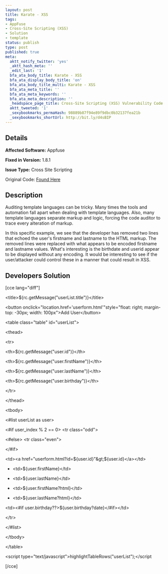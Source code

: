 ```yaml
---
layout: post
title: Karate - XSS
tags:
- AppFuse
- Cross-Site Scripting (XSS)
- Solution
- template
status: publish
type: post
published: true
meta:
  aktt_notify_twitter: 'yes'
  _aktt_hash_meta: ''
  _edit_last: '1'
  bfa_ata_body_title: Karate - XSS
  bfa_ata_display_body_title: 'on'
  bfa_ata_body_title_multi: Karate - XSS
  bfa_ata_meta_title: ''
  bfa_ata_meta_keywords: ''
  bfa_ata_meta_description: ''
  _headspace_page_title: Cross-Site Scripting (XSS) Vulnerability Code Example
  aktt_tweeted: '1'
  _sexybookmarks_permaHash: 98889b87f94e89f9dbc0b32137fea21b
  _sexybookmarks_shortUrl: http://bit.ly/d4sBIP
---
```

## Details
__Affected Software:__ Appfuse

__Fixed in Version:__  1.8.1

__Issue Type:__ Cross Site Scripting

Original Code: <a title="Karate" href="http://spotthevuln.com/2010/03/karate/" target="_blank">Found  Here</a>
## Description
Auditing template languages can be tricky.  Many times the tools and automation fall apart when dealing with template languages.  Also, many template languages separate markup and logic, forcing the code auditor to trace every alteration of markup.

In this specific example, we see that the developer has removed two lines that echoed the user's firstname and lastname to the HTML markup.  The removed lines were replaced with what appears to be encoded firstname and lastname values.  What's interesting is the birthdate and userid appear to be displayed without any encoding.  It would be interesting to see if the user/attacker could control these in a manner that could result in XSS.
<h2>Developers Solution</h2>
[cce lang="diff"]

&lt;title&gt;${rc.getMessage("userList.title")}&lt;/title&gt;

&lt;button onclick="location.href='userform.html'"style="float: right; margin-top: -30px; width: 100px"&gt;Add User&lt;/button&gt;

&lt;table class="table" id="userList"&gt;

&lt;thead&gt;

&lt;tr&gt;

&lt;th&gt;${rc.getMessage("user.id")}&lt;/th&gt;

&lt;th&gt;${rc.getMessage("user.firstName")}&lt;/th&gt;

&lt;th&gt;${rc.getMessage("user.lastName")}&lt;/th&gt;

&lt;th&gt;${rc.getMessage("user.birthday")}&lt;/th&gt;

&lt;/tr&gt;

&lt;/thead&gt;

&lt;tbody&gt;

&lt;#list userList as user&gt;

&lt;#if user_index % 2 == 0&gt; &lt;tr class="odd"&gt;

&lt;#else&gt; &lt;tr class="even"&gt;

&lt;/#if&gt;

&lt;td&gt;&lt;a href="userform.html?id=${user.id}"&gt;${user.id}&lt;/a&gt;&lt;/td&gt;

-    &lt;td&gt;${user.firstName}&lt;/td&gt;

-    &lt;td&gt;${user.lastName}&lt;/td&gt;

+    &lt;td&gt;${user.firstName?html}&lt;/td&gt;

+    &lt;td&gt;${user.lastName?html}&lt;/td&gt;

&lt;td&gt;&lt;#if user.birthday??&gt;${user.birthday?date}&lt;/#if&gt;&lt;/td&gt;

&lt;/tr&gt;

&lt;/#list&gt;

&lt;/tbody&gt;

&lt;/table&gt;

&lt;script type="text/javascript"&gt;highlightTableRows("userList");&lt;/script

[/cce] 
